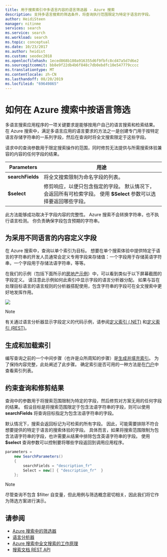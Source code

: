 ```yaml
---
title: 用于搜索索引中多语言内容的语言筛选器 - Azure 搜索
description: 支持多语言搜索的筛选条件，将查询执行范围限定为特定于语言的字段。
author: HeidiSteen
manager: nitinme
services: search
ms.service: search
ms.workload: search
ms.topic: conceptual
ms.date: 10/23/2017
ms.author: heidist
ms.custom: seodec2018
ms.openlocfilehash: 1eced868b180a916355d6f9fbfc8cd47a5d7d6e2
ms.sourcegitcommit: bb8e9f22db4b6f848c7db0ebdfc10e547779cccc
ms.translationtype: MT
ms.contentlocale: zh-CN
ms.lasthandoff: 08/20/2019
ms.locfileid: "69649865"
---
```

# <a name="how-to-filter-by-language-in-azure-search"></a>如何在 Azure 搜索中按语言筛选 

多语言搜索应用程序的一项关键要求是能够按用户自己的语言搜索和检索结果。 在 Azure 搜索中，满足多语言应用的语言要求的方法之一是创建专门用于按特定语言存储字符串的一系列字段，然后在查询时将全文搜索限定于这些字段。

请求中的查询参数用于限定搜索操作的范围，同时修剪无法提供与所需搜索体验兼容的内容的任何字段的结果。

| Parameters | 用途 |
|-----------|--------------|
| **searchFields** | 将全文搜索限制为命名字段的列表。 |
| **$select** | 修剪响应，以便只包含指定的字段。 默认情况下，会返回所有可检索字段。 使用 **$Select** 参数可以选择要返回哪些字段。 |

此方法能够成功取决于字段内容的完整性。 Azure 搜索不会转换字符串，也不执行语言检测。 你负责确保字段包含预期的字符串。

## <a name="define-fields-for-content-in-different-languages"></a>为采用不同语言的内容定义字段

在 Azure 搜索中，查询以单个索引为目标。 想要在单个搜索体验中提供特定于语言的字符串的开发人员通常会定义专用字段来存储值：一个字段用于存储英语字符串，一个字段用于存储法语字符串，等等。 

在我们的示例（包括下面所示的[房地产示例](search-get-started-portal.md)）中，可以看到类似于以下屏幕截图的字段定义。 请注意此示例如何此索引中显示字段的语言分析器分配。 如果与旨在处理目标语言的语言规则的分析器搭配使用，包含字符串的字段可在全文搜索中更好地发挥作用。

  ![](./media/search-filters-language/lang-fields.png)

> [!Note]
> 有关通过语言分析器显示字段定义的代码示例，请参阅[定义索引 (.NET)](https://docs.microsoft.com/azure/search/search-create-index-dotnet) 和[定义索引 (REST)](search-create-index-rest-api.md)。

## <a name="build-and-load-an-index"></a>生成和加载索引

编写查询之前的一个中间步骤（也许是众所周知的步骤）是[生成并填充索引](https://docs.microsoft.com/azure/search/search-create-index-dotnet)。 为了保持内容完整，此处阐述了此步骤。 确定索引是否可用的一种方法是在[门户](https://portal.azure.com)中查看索引列表。

## <a name="constrain-the-query-and-trim-results"></a>约束查询和修剪结果

查询中的参数用于将搜索范围限制为特定的字段，然后修剪对方案无用的任何字段的结果。 假设目标是将搜索范围限定于包含法语字符串的字段，则可以使用 **searchFields** 将查询目标指定为包含法语字符串的字段。 

默认情况下，搜索会返回标记为可检索的所有字段。 因此，可能需要排除不符合想要提供的特定于语言的搜索体验的字段。 具体而言，如果将搜索范围限制为包含法语字符串的字段，也许需要从结果中排除包含英语字符串的字段。 使用 **$select** 查询参数可以控制要将哪些字段返回到调用应用程序。

```csharp
parameters =
    new SearchParameters()
    {
        searchFields = "description_fr" 
        Select = new[] { "description_fr"  }
    };
```
> [!Note]
> 尽管查询不包含 $filter 自变量，但此用例与筛选概念密切相关，因此我们将它作为筛选方案进行演示。

## <a name="see-also"></a>请参阅

+ [Azure 搜索中的筛选器](search-filters.md)
+ [语言分析器](https://docs.microsoft.com/rest/api/searchservice/language-support)
+ [Azure 搜索中全文搜索的工作原理](search-lucene-query-architecture.md)
+ [搜索文档 REST API](https://docs.microsoft.com/rest/api/searchservice/search-documents)

